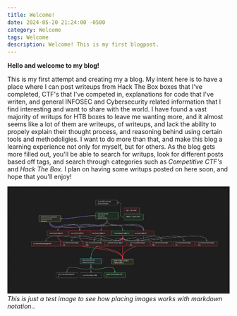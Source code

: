 ```yaml
---
title: Welcome!
date: 2024-05-20 21:24:00 -0500
category: Welcome
tags: Welcome
description: Welcome! This is my first blogpost.
---
```


**Hello and welcome to my blog!**

This is my first attempt and creating my a blog. My intent here is to have a place where I can post writeups from Hack The Box boxes that I've completed, CTF's that I've competed in, explanations for code that I've writen, and general INFOSEC and Cybersecurity related information that I find interesting and want to share with the world. I have found a vast majority of writups for HTB boxes to leave me wanting more, and it almost seems like a lot of them are writeups, of writeups, and lack the ability to propely explain their thought process, and reasoning behind using certain tools and methodoligies. I want to do more than that, and make this blog a learning experience not only for myself, but for others. As the blog gets more filled out, you'll be able to search for writups, look for different posts based off tags, and search through categories such as *Competitive CTF's* and *Hack The Box*. I plan on having some writups posted on here soon, and hope that you'll enjoy!

![Screenshot of AXFR](/assets/img/Hello%20World/Screenshot%202024-05-20%20212044.png)
*This is just a test image to see how placing images works with markdown notation..*
